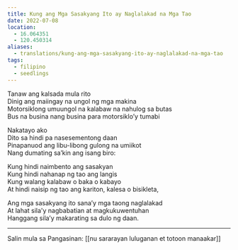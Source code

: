 ```yaml
---
title: Kung ang Mga Sasakyang Ito ay Naglalakad na Mga Tao
date: 2022-07-08
location:
  - 16.064351
  - 120.450314
aliases:
  - translations/kung-ang-mga-sasakyang-ito-ay-naglalakad-na-mga-tao
tags:
  - filipino
  - seedlings
---
```

Tanaw ang kalsada mula rito  
Dinig ang maiingay na ungol ng mga makina  
Motorsiklong umuungol na kalabaw na nahulog sa butas  
Bus na busina nang busina para motorsiklo’y tumabi  

Nakatayo ako  
Dito sa hindi pa nasesementong daan  
Pinapanuod ang libu-libong gulong na umiikot  
Nang dumating sa’kin ang isang biro:  

Kung hindi naimbento ang sasakyan  
Kung hindi nahanap ng tao ang langis  
Kung walang kalabaw o baka o kabayo  
At hindi naisip ng tao ang kariton, kalesa o bisikleta,  

Ang mga sasakyang ito sana’y mga taong naglalakad  
At lahat sila'y nagbabatian at magkukuwentuhan  
Hanggang sila’y makarating sa dulo ng daan.  

***
Salin mula sa Pangasinan: [[nu sararayan luluganan et totoon manaakar]]
